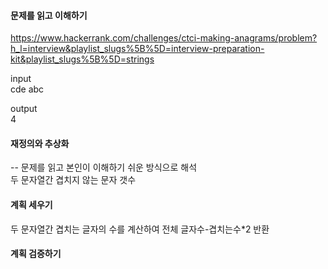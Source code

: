 #### 문제를 읽고 이해하기
https://www.hackerrank.com/challenges/ctci-making-anagrams/problem?h_l=interview&playlist_slugs%5B%5D=interview-preparation-kit&playlist_slugs%5B%5D=strings

input</br>
cde
abc


output</br>
4

 
#### 재정의와 추상화<br>
-- 문제를 읽고 본인이 이해하기 쉬운 방식으로 해석<br>
두 문자열간 겹치지 않는 문자 갯수

#### 계획 세우기<br>
두 문자열간 겹치는 글자의 수를 계산하여 전체 글자수-겹치는수*2 반환

#### 계획 검증하기
